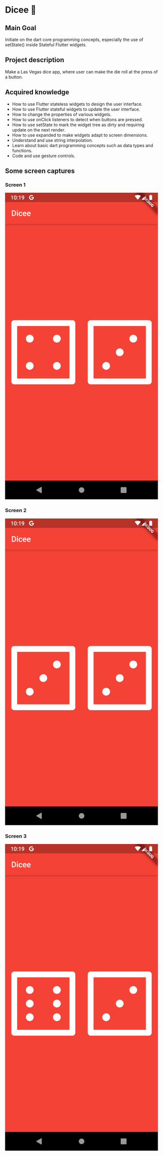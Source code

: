 # Dicee 🎲

## Main Goal
Initiate on the dart core programming concepts, especially the use of setState() inside Stateful Flutter widgets.

## Project description
Make a Las Vegas dice app, where user can make the die roll at the press of a button.

## Acquired knowledge

- How to use Flutter stateless widgets to design the user interface.
- How to use Flutter stateful widgets to update the user interface.
- How to change the properties of various widgets.
- How to use onClick listeners to detect when buttons are pressed.
- How to use setState to mark the widget tree as dirty and requiring update on the next render.
- How to use expanded to make widgets adapt to screen dimensions.
- Understand and use string interpolation.
- Learn about basic dart programming concepts such as data types and functions.
- Code and use gesture controls.

## Some screen captures

### Screen 1
![](https://github.com/ivanseibel/assets/blob/master/img/dicee/Screenshot_1579299545.png)

### Screen 2
![](https://github.com/ivanseibel/assets/blob/master/img/dicee/Screenshot_1579299557.png)

### Screen 3
![](https://github.com/ivanseibel/assets/blob/master/img/dicee/Screenshot_1579299563.png)
